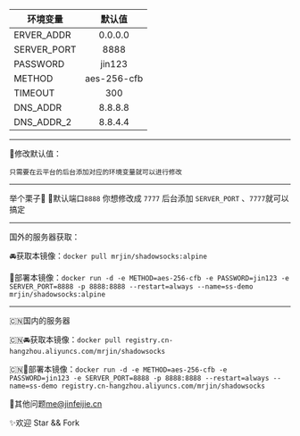 
| 环境变量       | 默认值           | 
| ------------- |:-------------:| 
| ERVER_ADDR      | 0.0.0.0 | 
| SERVER_PORT    | 8888    |  
| PASSWORD         | jin123      |  
| METHOD              | aes-256-cfb      |  
| TIMEOUT             | 300      |  
| DNS_ADDR          | 8.8.8.8      |  
| DNS_ADDR_2      | 8.8.4.4      |  

---

🔘修改默认值：

    只需要在云平台的后台添加对应的环境变量就可以进行修改

---
举个栗子🌰
 🏀默认端口`8888` 你想修改成 `7777`
 后台添加 `SERVER_PORT` 、`7777`就可以搞定

---

国外的服务器获取：

🚘获取本镜像：`docker pull mrjin/shadowsocks:alpine`

🚗部署本镜像：`docker run -d -e METHOD=aes-256-cfb -e PASSWORD=jin123 -e SERVER_PORT=8888 -p 8888:8888 --restart=always --name=ss-demo mrjin/shadowsocks:alpine`

---
🇨🇳国内的服务器

🇨🇳🚘获取本镜像：`docker pull registry.cn-hangzhou.aliyuncs.com/mrjin/shadowsocks`

🇨🇳🚗部署本镜像：`docker run -d -e METHOD=aes-256-cfb -e PASSWORD=jin123 -e SERVER_PORT=8888 -p 8888:8888 --restart=always --name=ss-demo registry.cn-hangzhou.aliyuncs.com/mrjin/shadowsocks`

📧其他问题[me@jinfeijie.cn](mailto:me@jinfeijie.cn)

✨欢迎 Star && Fork
